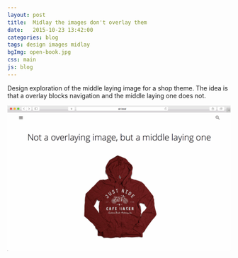 ```yaml
---
layout: post
title:  Midlay the images don't overlay them
date:   2015-10-23 13:42:00
categories: blog
tags: design images midlay
bgImg: open-book.jpg
css: main
js: blog
---
```




Design exploration of the middle laying image for a shop theme.
The idea is that a overlay blocks navigation and the middle laying one does not.
<!--more-->

![Middlay](https://raw.githubusercontent.com/musca/midlay/master/assets/middlay-v4.gif)